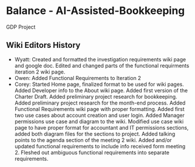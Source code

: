 # Balance - AI-Assisted-Bookkeeping
GDP Project

## Wiki Editors History
* Wyatt: Created and formatted the investigation requirements wiki page and google doc. Edited and changed parts of the functional requirments iteration 2 wiki page.
* Owen: Added Functional Requirements to Iteration 2
* Corey: Started Home page, finalized format to be used for wiki pages. Added Developer info to the About wiki page. Added first version of the Charter Draft. Added preliminary project research for bookkeeping. Added preliminary project research for the month-end process. Added Functional Requirements wiki page with proper formatting. Added first two use cases about account creation and user login. Added Manager permissions use case and diagram to the wiki. Modified use case wiki page to have proper format for accountant and IT permissions sections, added both diagram files for the sections to project. Added talking points to the agenda section of the meeting 2 wiki. Added and/or updated functional requirements to include info received form meeting 2. Fleshed out ambiguous functional requirements into separate requirements.
